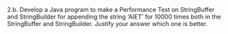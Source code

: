2.b. Develop a Java program to make a Performance Test on StringBuffer and StringBuilder for appending the string ‘AIET’ for 10000 times both in the StringBuffer and StringBuilder. Justify  your answer which one is better. 


